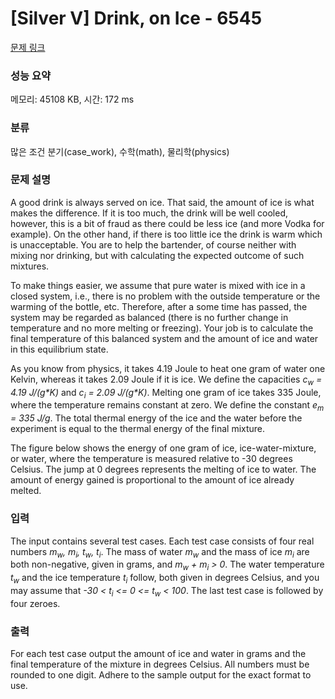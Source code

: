 # [Silver V] Drink, on Ice - 6545 

[문제 링크](https://www.acmicpc.net/problem/6545) 

### 성능 요약

메모리: 45108 KB, 시간: 172 ms

### 분류

많은 조건 분기(case_work), 수학(math), 물리학(physics)

### 문제 설명

<p>A good drink is always served on ice. That said, the amount of ice is what makes the difference. If it is too much, the drink will be well cooled, however, this is a bit of fraud as there could be less ice (and more Vodka for example). On the other hand, if there is too little ice the drink is warm which is unacceptable. You are to help the bartender, of course neither with mixing nor drinking, but with calculating the expected outcome of such mixtures.</p>

<p>To make things easier, we assume that pure water is mixed with ice in a closed system, i.e., there is no problem with the outside temperature or the warming of the bottle, etc. Therefore, after a some time has passed, the system may be regarded as balanced (there is no further change in temperature and no more melting or freezing). Your job is to calculate the final temperature of this balanced system and the amount of ice and water in this equilibrium state.</p>

<p>As you know from physics, it takes 4.19 Joule to heat one gram of water one Kelvin, whereas it takes 2.09 Joule if it is ice. We define the capacities <em>c<sub>w</sub> = 4.19 J/(g*K)</em> and <em>c<sub>i</sub> = 2.09 J/(g*K)</em>. Melting one gram of ice takes 335 Joule, where the temperature remains constant at zero. We define the constant <em>e<sub>m</sub> = 335 J/g</em>. The total thermal energy of the ice and the water before the experiment is equal to the thermal energy of the final mixture.</p>

<p>The figure below shows the energy of one gram of ice, ice-water-mixture, or water, where the temperature is measured relative to -30 degrees Celsius. The jump at 0 degrees represents the melting of ice to water. The amount of energy gained is proportional to the amount of ice already melted.</p>

### 입력 

 <p>The input contains several test cases. Each test case consists of four real numbers <em>m<sub>w</sub>, m<sub>i</sub>, t<sub>w</sub>, t<sub>i</sub></em>. The mass of water <em>m<sub>w</sub></em> and the mass of ice <em>m<sub>i</sub></em> are both non-negative, given in grams, and <em>m<sub>w</sub> + m<sub>i</sub> > 0</em>. The water temperature <em>t<sub>w</sub></em> and the ice temperature <em>t<sub>i</sub></em> follow, both given in degrees Celsius, and you may assume that <em>-30 < t<sub>i</sub> <= 0 <= t<sub>w</sub> < 100</em>. The last test case is followed by four zeroes.</p>

### 출력 

 <p>For each test case output the amount of ice and water in grams and the final temperature of the mixture in degrees Celsius. All numbers must be rounded to one digit. Adhere to the sample output for the exact format to use.</p>

